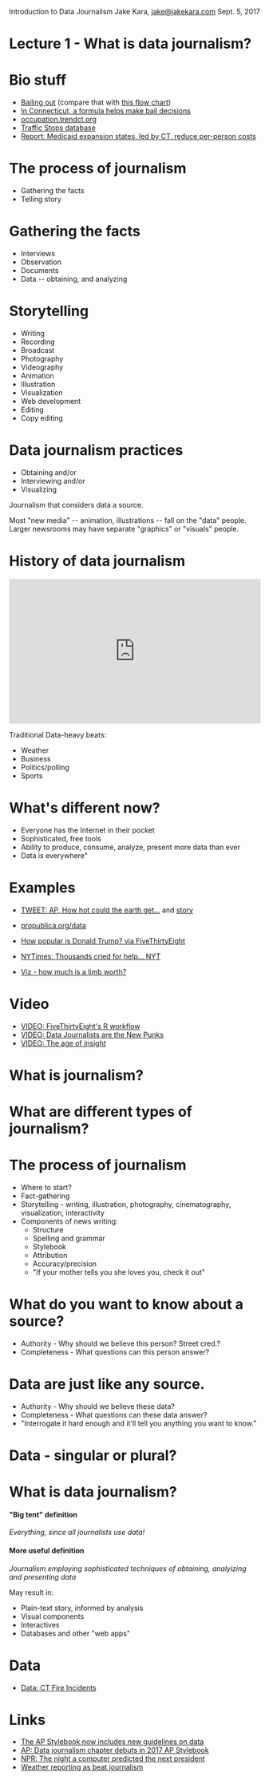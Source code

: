 Introduction to Data Journalism
Jake Kara, jake@jakekara.com
Sept. 5, 2017

# Lecture 1 - What is data journalism?

# Bio stuff

  * [Bailing out](https://projects.ctmirror.org/content/trend/2017/02/pretrial-outflow/) (compare that with [this flow chart](https://www.documentcloud.org/documents/3455625-Pretrial-Release-and-Detention-in-CT-2-6-2017.html#document/p26))
  * [In Connecticut, a formula helps make bail decisions](https://trendct.org/2017/02/22/in-connecticut-a-formula-helps-make-bail-decisions/)  
  * [occupation.trendct.org](http://occupation.trendct.org/)
  * [Traffic Stops database](http://trafficstops.trendct.org/data/)
  * [Report: Medicaid expansion states, led by CT, reduce per-person costs](https://trendct.org/2017/07/27/report-medicaid-expansion-states-led-by-ct-reduce-per-person-costs/)

# The process of journalism

  * Gathering the facts
  * Telling story

# Gathering the facts

  * Interviews
  * Observation
  * Documents
  * Data -- obtaining, and analyzing

# Storytelling

  * Writing
  * Recording
  * Broadcast
  * Photography
  * Videography
  * Animation
  * Illustration
  * Visualization
  * Web development
  * Editing
  * Copy editing

# Data journalism practices

* Obtaining and/or
* Interviewing and/or
* Visualizing

Journalism that considers data a source.

Most "new media" -- animation, illustrations -- fall on the "data"
people. Larger newsrooms may have separate "graphics" or "visuals" people.

# History of data journalism

<iframe src="https://www.npr.org/player/embed/163951263/164011440" width="100%" height="290" frameborder="0" scrolling="no" title="NPR embedded audio player"></iframe>

Traditional Data-heavy beats:

  * Weather
  * Business
  * Politics/polling
  * Sports
  
# What's different now?

  * Everyone has the Internet in their pocket
  * Sophisticated, free tools
  * Ability to produce, consume, analyze, present more data than ever
  * Data is everywhere"

# Examples

  * [TWEET: AP, How hot could the earth get...](https://twitter.com/APHealthScience/status/868440188334297088) and [story](https://apnews.com/a96d26f80df141ecb7d4851bb3ae6f48)

  * [propublica.org/data](https://www.propublica.org/data)
  * [How popular is Donald Trump? via FiveThirtyEight](https://projects.fivethirtyeight.com/trump-approval-ratings/)
  * [NYTimes: Thousands cried for help... NYT](https://www.nytimes.com/interactive/2017/08/30/us/houston-flood-rescue-cries-for-help.html)
  * [Viz - how much is a limb worth?](https://projects.propublica.org/graphics/workers-compensation-benefits-by-limb)

# Video 
  * [VIDEO: FiveThirtyEight's R workflow](https://www.youtube.com/watch?v=1LujBaF1-4Y)
  * [VIDEO: Data Journalists are the New Punks](https://www.youtube.com/watch?v=h2zbvmXskSE)
  * [VIDEO: The age of insight](https://www.youtube.com/watch?v=TA_tNh0LMEs)

# What is journalism?

# What are different types of journalism?

# The process of journalism

  * Where to start?
  * Fact-gathering
  * Storytelling - writing, illustration, photography, cinematography, visualization, interactivity
  * Components of news writing:
    * Structure
    * Spelling and grammar
    * Stylebook
    * Attribution
    * Accuracy/precision
    * "If your mother tells you she loves you, check it out"
	
# What do you want to know about a source?

  * Authority - Why should we believe this person? Street cred.?
  * Completeness - What questions can this person answer?

# Data are just like any source.

  * Authority - Why should we believe these data?
  * Completeness - What questions can these data answer?
  * "Interrogate it hard enough and it'll tell you anything you want to know."

# Data - singular or plural?
  
# What is data journalism?

#### "Big tent" definition

*Everything, since all journalists use data!*

#### More useful definition

*Journalism employing sophisticated techniques of obtaining, analyizing and presenting data*

May result in:
    
* Plain-text story, informed by analysis
* Visual components
* Interactives
* Databases and other "web apps"

# Data
  * [Data: CT Fire Incidents](https://data.ct.gov/Public-Safety/Connecticut-Fire-Department-Incidents-2012-2015-/qem9-rt8k)

# Links
* [The AP Stylebook now includes new guidelines on data](http://www.niemanlab.org/2017/05/the-ap-stylebook-now-includes-new-guidelines-on-data-requesting-it-scraping-it-reporting-on-it-and-publishing-it/)
* [AP: Data journalism chapter debuts in 2017 AP Stylebook](https://www.ap.org/press-releases/2017/data-journalism-chapter-debuts-in-2017-ap-stylebook)
* [NPR: The night a computer predicted the next president](http://www.npr.org/sections/alltechconsidered/2012/10/31/163951263/the-night-a-computer-predicted-the-next-president)
* [Weather reporting as beat journalism](https://www.poynter.org/news/weather-reporting-beat-journalism)

